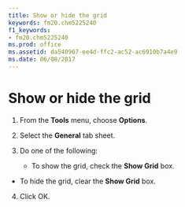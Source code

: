 ```yaml
---
title: Show or hide the grid
keywords: fm20.chm5225240
f1_keywords:
- fm20.chm5225240
ms.prod: office
ms.assetid: da540967-ee4d-ffc2-ac52-ac6910b7a4e9
ms.date: 06/08/2017
---
```



# Show or hide the grid




1. From the **Tools** menu, choose **Options**.
    
2. Select the **General** tab sheet.
    
3. Do one of the following:
    
    
    
      - To show the grid, check the **Show Grid** box.
    
  - To hide the grid, clear the **Show Grid** box.
    

    
    
4. Click OK.
    




